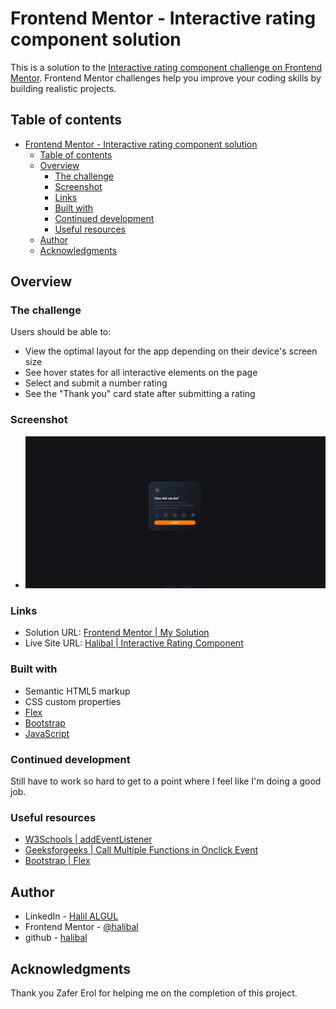 # Frontend Mentor - Interactive rating component solution

This is a solution to the [Interactive rating component challenge on Frontend Mentor](https://www.frontendmentor.io/challenges/interactive-rating-component-koxpeBUmI). Frontend Mentor challenges help you improve your coding skills by building realistic projects.

## Table of contents

- [Frontend Mentor - Interactive rating component solution](#frontend-mentor---interactive-rating-component-solution)
  - [Table of contents](#table-of-contents)
  - [Overview](#overview)
    - [The challenge](#the-challenge)
    - [Screenshot](#screenshot)
    - [Links](#links)
    - [Built with](#built-with)
    - [Continued development](#continued-development)
    - [Useful resources](#useful-resources)
  - [Author](#author)
  - [Acknowledgments](#acknowledgments)

## Overview

### The challenge

Users should be able to:

- View the optimal layout for the app depending on their device's screen size
- See hover states for all interactive elements on the page
- Select and submit a number rating
- See the "Thank you" card state after submitting a rating

### Screenshot

- ![My screenshot](https://raw.githubusercontent.com/halibal/interactive-rating-component/main/interactive_rating_component_my_solution.png)

### Links

- Solution URL: [Frontend Mentor | My Solution](https://www.frontendmentor.io/solutions/interactive-rating-component-html-js-css-bootstrap-r1NJ0ru4q)
- Live Site URL: [Halibal | Interactive Rating Component](https://halibal.github.io/interactive-rating-component/)

### Built with

- Semantic HTML5 markup
- CSS custom properties
- [Flex](https://getbootstrap.com/docs/5.0/utilities/flex/)
- [Bootstrap](https://getbootstrap.com/docs/5.1/getting-started/introduction/)
- [JavaScript](https://www.javascript.com)

### Continued development

Still have to work so hard to get to a point where I feel like I'm doing a good job.

### Useful resources

- [W3Schools | addEventListener](https://www.w3schools.com/jsref/met_element_addeventlistener.asp)
- [Geeksforgeeks | Call Multiple Functions in Onclick Event](https://www.geeksforgeeks.org/call-multiple-javascript-functions-in-onclick-event/)
- [Bootstrap | Flex](https://getbootstrap.com/docs/5.0/utilities/flex/)

## Author

- LinkedIn - [Halil ALGUL](https://www.linkedin.com/in/halilagul/)
- Frontend Mentor - [@halibal](https://www.frontendmentor.io/profile/halibal)
- github - [halibal](https://github.com/halibal)

## Acknowledgments

Thank you Zafer Erol for helping me on the completion of this project.
